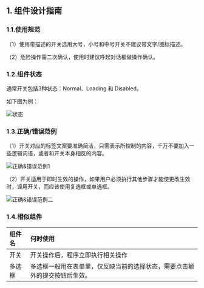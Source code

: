 ## 1. 组件设计指南



### 1.1.使用规范

（1）使用带描述的开关选用大号，小号和中号开关不建议带文字/图标描述。

（2）危险操作需二次确认，使用时建议呼起对话框做操作确认。



### 1.2.组件状态

通常开关包括3种状态：Normal、Loading 和 Disabled。

如下图为例：

![状态](https://tdesign.gtimg.com/site/design/images/状态-1849374.jpg)



### 1.3.正确/错误范例

（1）开关对应的标签文案要准确简洁，只需表示所控制的内容，千万不要加入一些逻辑词语，或者和开关本身相反的内容。

![正确&错误范例1](https://tdesign.gtimg.com/site/design/images/正确&错误范例1-1849383.jpg)



（2）开关适用于即时生效的操作，如果用户必须执行其他步骤才能使更改生效时，误用开关，而应该使用复选框或单选框。

![正确&错误范例二](https://tdesign.gtimg.com/site/design/images/正确&错误范例二.jpg)



### 1.4.相似组件

| 组件名 | 何时使用                                                     |
| :----- | :----------------------------------------------------------- |
| 开关   | 开关操作后，程序立即执行相关操作                             |
| 多选框 | 多选框一般用在表单里，仅反映当前的选择状态，需要点击额外的提交按钮后生效。 |
